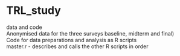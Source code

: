 # TRL_study
data and code
<br>
Anonymised data for the three surveys baseline, midterm and final)<br>
Code for data preparations and analysis as R scripts <br>
master.r -  describes and calls the other R scripts in order
